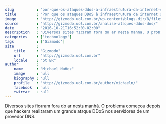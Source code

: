 ```yaml
---
slug          : "por-que-os-ataques-ddos-a-infraestrutura-da-internet-so-vao-piorar-daqui-em-diante"
title         : "Por que os ataques DDoS à infraestrutura da internet só vão piorar daqui em diante"
image         : "http://gizmodo.uol.com.br/wp-content/blogs.dir/8/files/2016/10/zjthshjfymnx9zaflrt6.jpg"
source        : "http://gizmodo.uol.com.br/analise-ataques-ddos-dns/"
date          : "2016-10-21T16:52:00-02:00"
description   : "Diversos sites ficaram fora do ar nesta manhã. O problema começou depois que hackers realizaram um grande ataque DDoS nos servidores de um provedor DNS."
categories    : ['technology']
tags          : ['Gizmodo']
site          :
    title     : "Gizmodo"
    url       : "http://gizmodo.uol.com.br"
    locale    : "pt_BR"
author        :
    name      : "Michael Nuñez"
    image     : null
    biography : null
    profile   : "http://gizmodo.uol.com.br/author/michaeln/"
    facebook  : null
    twitter   : null
---
```


Diversos sites ficaram fora do ar nesta manhã. O problema começou depois que hackers realizaram um grande ataque DDoS nos servidores de um provedor DNS.
